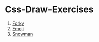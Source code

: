 # Css-Draw-Exercises

1. [Forky](https://codepen.io/busramemis/full/eYmWLvR)
2. [Emoji](https://codepen.io/busramemis/full/yLybROK)
3. [Snowman](https://codepen.io/busramemis/full/povwgOe)
